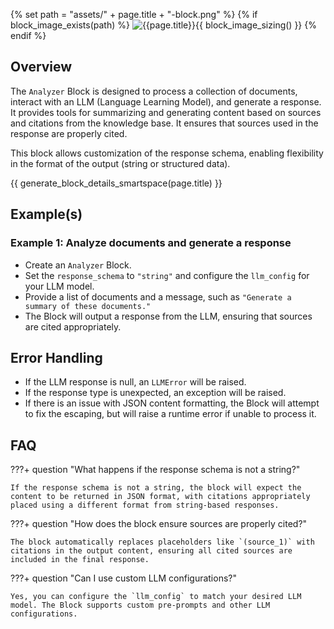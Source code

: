 {% set path = "assets/" + page.title + "-block.png" %}
{% if block_image_exists(path) %}
![{{page.title}}]({{path}}){{ block_image_sizing() }}
{% endif %}

## Overview
The `Analyzer` Block is designed to process a collection of documents, interact with an LLM (Language Learning Model), and generate a response. It provides tools for summarizing and generating content based on sources and citations from the knowledge base. It ensures that sources used in the response are properly cited.

This block allows customization of the response schema, enabling flexibility in the format of the output (string or structured data).

{{ generate_block_details_smartspace(page.title) }}

## Example(s)

### Example 1: Analyze documents and generate a response
- Create an `Analyzer` Block.
- Set the `response_schema` to `"string"` and configure the `llm_config` for your LLM model.
- Provide a list of documents and a message, such as `"Generate a summary of these documents."`
- The Block will output a response from the LLM, ensuring that sources are cited appropriately.

## Error Handling
- If the LLM response is null, an `LLMError` will be raised.
- If the response type is unexpected, an exception will be raised.
- If there is an issue with JSON content formatting, the Block will attempt to fix the escaping, but will raise a runtime error if unable to process it.

## FAQ

???+ question "What happens if the response schema is not a string?"

    If the response schema is not a string, the block will expect the content to be returned in JSON format, with citations appropriately placed using a different format from string-based responses.

???+ question "How does the block ensure sources are properly cited?"

    The block automatically replaces placeholders like `(source_1)` with citations in the output content, ensuring all cited sources are included in the final response.

???+ question "Can I use custom LLM configurations?"

    Yes, you can configure the `llm_config` to match your desired LLM model. The Block supports custom pre-prompts and other LLM configurations.
